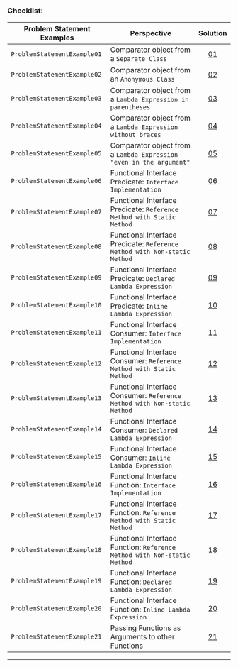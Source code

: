 ### Checklist:

| **Problem Statement Examples** | **Perspective**                                                           | **Solution**                                                                                                                                                                                                    |
|--------------------------------|---------------------------------------------------------------------------|-----------------------------------------------------------------------------------------------------------------------------------------------------------------------------------------------------------------|
| `ProblemStatementExample01`    | Comparator object from a `Separate Class`                                 | <center>[01](https://github.com/souzafcharles/Complete-Java-Object-Oriented-Programming-and-Projects/blob/master/Section_P16_Functional_Programming_and_Lambda_Expressions/ProblemStatementExample01)</center>  |
| `ProblemStatementExample02`    | Comparator object from an `Anonymous Class`                               | <center>[02](https://github.com/souzafcharles/Complete-Java-Object-Oriented-Programming-and-Projects/blob/master/Section_P16_Functional_Programming_and_Lambda_Expressions/ProblemStatementExample02)</center>  |
| `ProblemStatementExample03`    | Comparator object from a `Lambda Expression in parentheses`               | <center>[03](https://github.com/souzafcharles/Complete-Java-Object-Oriented-Programming-and-Projects/blob/master/Section_P16_Functional_Programming_and_Lambda_Expressions/ProblemStatementExample03)</center>  |
| `ProblemStatementExample04`    | Comparator object from a `Lambda Expression without braces`               | <center>[04](https://github.com/souzafcharles/Complete-Java-Object-Oriented-Programming-and-Projects/blob/master/Section_P16_Functional_Programming_and_Lambda_Expressions/ProblemStatementExample04)</center>  |
| `ProblemStatementExample05`    | Comparator object from a `Lambda Expression "even in the argument"`       | <center>[05](https://github.com/souzafcharles/Complete-Java-Object-Oriented-Programming-and-Projects/blob/master/Section_P16_Functional_Programming_and_Lambda_Expressions/ProblemStatementExample05)</center>  |
| `ProblemStatementExample06`    | Functional Interface Predicate: `Interface Implementation`                | <center>[06](https://github.com/souzafcharles/Complete-Java-Object-Oriented-Programming-and-Projects/blob/master/Section_P16_Functional_Programming_and_Lambda_Expressions/ProblemStatementExample06)</center>  |
| `ProblemStatementExample07`    | Functional Interface Predicate: `Reference Method with Static Method`     | <center>[07](https://github.com/souzafcharles/Complete-Java-Object-Oriented-Programming-and-Projects/blob/master/Section_P16_Functional_Programming_and_Lambda_Expressions/ProblemStatementExample07)</center>  |
| `ProblemStatementExample08`    | Functional Interface Predicate: `Reference Method with Non-static Method` | <center>[08](https://github.com/souzafcharles/Complete-Java-Object-Oriented-Programming-and-Projects/blob/master/Section_P16_Functional_Programming_and_Lambda_Expressions/ProblemStatementExample08)</center>  |
| `ProblemStatementExample09`    | Functional Interface Predicate: `Declared Lambda Expression`              | <center>[09](https://github.com/souzafcharles/Complete-Java-Object-Oriented-Programming-and-Projects/blob/master/Section_P16_Functional_Programming_and_Lambda_Expressions/ProblemStatementExample09)</center>  |
| `ProblemStatementExample10`    | Functional Interface Predicate: `Inline Lambda Expression`                | <center>[10](https://github.com/souzafcharles/Complete-Java-Object-Oriented-Programming-and-Projects/blob/master/Section_P16_Functional_Programming_and_Lambda_Expressions/ProblemStatementExample10)</center>  |
| `ProblemStatementExample11`    | Functional Interface Consumer: `Interface Implementation`                 | <center>[11](https://github.com/souzafcharles/Complete-Java-Object-Oriented-Programming-and-Projects/blob/master/Section_P16_Functional_Programming_and_Lambda_Expressions/ProblemStatementExample11)</center>  |
| `ProblemStatementExample12`    | Functional Interface Consumer: `Reference Method with Static Method`      | <center>[12](https://github.com/souzafcharles/Complete-Java-Object-Oriented-Programming-and-Projects/blob/master/Section_P16_Functional_Programming_and_Lambda_Expressions/ProblemStatementExample12)</center>  |
| `ProblemStatementExample13`    | Functional Interface Consumer: `Reference Method with Non-static Method`  | <center>[13](https://github.com/souzafcharles/Complete-Java-Object-Oriented-Programming-and-Projects/blob/master/Section_P16_Functional_Programming_and_Lambda_Expressions/ProblemStatementExample13)</center>  |
| `ProblemStatementExample14`    | Functional Interface Consumer: `Declared Lambda Expression`               | <center>[14](https://github.com/souzafcharles/Complete-Java-Object-Oriented-Programming-and-Projects/blob/master/Section_P16_Functional_Programming_and_Lambda_Expressions/ProblemStatementExample14)</center>  |
| `ProblemStatementExample15`    | Functional Interface Consumer: `Inline Lambda Expression`                 | <center>[15](https://github.com/souzafcharles/Complete-Java-Object-Oriented-Programming-and-Projects/blob/master/Section_P16_Functional_Programming_and_Lambda_Expressions/ProblemStatementExample15)</center>  |
| `ProblemStatementExample16`    | Functional Interface Function: `Interface Implementation`                 | <center>[16](https://github.com/souzafcharles/Complete-Java-Object-Oriented-Programming-and-Projects/blob/master/Section_P16_Functional_Programming_and_Lambda_Expressions/ProblemStatementExample16)</center>  |
| `ProblemStatementExample17`    | Functional Interface Function: `Reference Method with Static Method`      | <center>[17](https://github.com/souzafcharles/Complete-Java-Object-Oriented-Programming-and-Projects/blob/master/Section_P16_Functional_Programming_and_Lambda_Expressions/ProblemStatementExample17)</center>  |
| `ProblemStatementExample18`    | Functional Interface Function: `Reference Method with Non-static Method`  | <center>[18](https://github.com/souzafcharles/Complete-Java-Object-Oriented-Programming-and-Projects/blob/master/Section_P16_Functional_Programming_and_Lambda_Expressions/ProblemStatementExample18)</center>  |
| `ProblemStatementExample19`    | Functional Interface Function: `Declared Lambda Expression`               | <center>[19](https://github.com/souzafcharles/Complete-Java-Object-Oriented-Programming-and-Projects/blob/master/Section_P16_Functional_Programming_and_Lambda_Expressions/ProblemStatementExample19)</center>  |
| `ProblemStatementExample20`    | Functional Interface Function: `Inline Lambda Expression`                 | <center>[20](https://github.com/souzafcharles/Complete-Java-Object-Oriented-Programming-and-Projects/blob/master/Section_P16_Functional_Programming_and_Lambda_Expressions/ProblemStatementExample20)</center>  |
| `ProblemStatementExample21`    | Passing Functions as Arguments to other Functions                         | <center>[21](https://github.com/souzafcharles/Complete-Java-Object-Oriented-Programming-and-Projects/blob/master/Section_P16_Functional_Programming_and_Lambda_Expressions/ProblemStatementExample21)</center>  |
****

